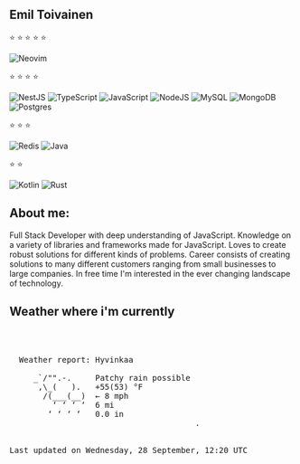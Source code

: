 ## Emil Toivainen 

:star: :star: :star: :star: :star:

![Neovim](https://img.shields.io/badge/NeoVim-%2357A143.svg?&style=for-the-badge&logo=neovim&logoColor=white)

:star: :star: :star: :star:

![NestJS](https://img.shields.io/badge/nestjs-%23E0234E.svg?style=for-the-badge&logo=nestjs&logoColor=white)
![TypeScript](https://img.shields.io/badge/typescript-%23007ACC.svg?style=for-the-badge&logo=typescript&logoColor=white)
![JavaScript](https://img.shields.io/badge/javascript-%23323330.svg?style=for-the-badge&logo=javascript&logoColor=%23F7DF1E)
![NodeJS](https://img.shields.io/badge/node.js-6DA55F?style=for-the-badge&logo=node.js&logoColor=white)
![MySQL](https://img.shields.io/badge/mysql-%2300f.svg?style=for-the-badge&logo=mysql&logoColor=white)
![MongoDB](https://img.shields.io/badge/MongoDB-%234ea94b.svg?style=for-the-badge&logo=mongodb&logoColor=white)
![Postgres](https://img.shields.io/badge/postgres-%23316192.svg?style=for-the-badge&logo=postgresql&logoColor=white)

:star: :star: :star:

![Redis](https://img.shields.io/badge/redis-%23DD0031.svg?style=for-the-badge&logo=redis&logoColor=white)
![Java](https://img.shields.io/badge/java-%23ED8B00.svg?style=for-the-badge&logo=java&logoColor=white)

:star: :star:

![Kotlin](https://img.shields.io/badge/kotlin-%230095D5.svg?style=for-the-badge&logo=kotlin&logoColor=white)
![Rust](https://img.shields.io/badge/rust-%23000000.svg?style=for-the-badge&logo=rust&logoColor=white)


## About me: 

Full Stack Developer with deep understanding of JavaScript. Knowledge on a variety of libraries and frameworks made for JavaScript. Loves to create robust solutions for different kinds of problems. Career consists of creating solutions to many different customers ranging from small businesses to large companies. In free time I'm interested in the ever changing landscape of technology. 

## Weather where i'm currently  
<pre>


 
  Weather report: Hyvinkaa  
    
     _`/"".-.     Patchy rain possible  
      ,\_(   ).   +55(53) °F  
       /(___(__)  ← 8 mph  
         ‘ ‘ ‘ ‘  6 mi  
        ‘ ‘ ‘ ‘   0.0 in  
                                       .


Last updated on Wednesday, 28 September, 12:20 UTC
</pre>
